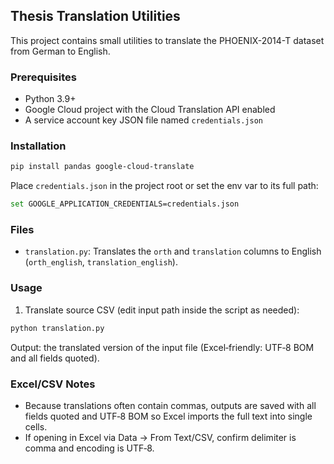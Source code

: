 ## Thesis Translation Utilities

This project contains small utilities to translate the PHOENIX-2014-T dataset from German to English.

### Prerequisites
- Python 3.9+
- Google Cloud project with the Cloud Translation API enabled
- A service account key JSON file named `credentials.json`

### Installation
```bash
pip install pandas google-cloud-translate
```

Place `credentials.json` in the project root or set the env var to its full path:
```bash
set GOOGLE_APPLICATION_CREDENTIALS=credentials.json
```

### Files
- `translation.py`: Translates the `orth` and `translation` columns to English (`orth_english`, `translation_english`).

### Usage
1) Translate source CSV (edit input path inside the script as needed):
```bash
python translation.py
```
Output: the translated version of the input file (Excel‑friendly: UTF‑8 BOM and all fields quoted).



### Excel/CSV Notes
- Because translations often contain commas, outputs are saved with all fields quoted and UTF‑8 BOM so Excel imports the full text into single cells.
- If opening in Excel via Data → From Text/CSV, confirm delimiter is comma and encoding is UTF‑8.

